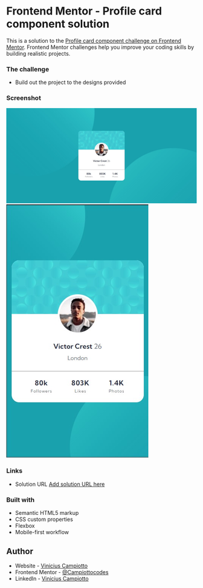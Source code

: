 # Frontend Mentor - Profile card component solution

This is a solution to the [Profile card component challenge on Frontend Mentor](https://www.frontendmentor.io/challenges/profile-card-component-cfArpWshJ). Frontend Mentor challenges help you improve your coding skills by building realistic projects.

### The challenge

- Build out the project to the designs provided

### Screenshot

![Desktop](./screenshot-desktop.jpg)
![Mobile](./screenshot-mobile.jpg)

### Links

- Solution URL [Add solution URL here](https://650cc17755877b0b5c5e9862--eloquent-starlight-0d6abe.netlify.app/)

### Built with

- Semantic HTML5 markup
- CSS custom properties
- Flexbox
- Mobile-first workflow

## Author

- Website - [Vinicius Campiotto](https://app.netlify.com/teams/campiottocodes/overview)
- Frontend Mentor - [@Campiottocodes](https://www.frontendmentor.io/profile/Campiottocodes)
- LinkedIn - [Vinicius Campiotto](https://www.linkedin.com/in/vinicius-jos%C3%A9-campiotto-dos-santos-421233250/)

